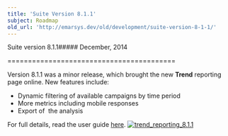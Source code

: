 ```yaml
---
title: 'Suite Version 8.1.1'
subject: Roadmap
old_url: 'http://emarsys.dev/old/development/suite-version-8-1-1/'
---
```


Suite version 8.1.1##### December, 2014


=========================================

 Version 8.1.1 was a minor release, which brought the new **Trend** reporting page online. New features include:

- Dynamic filtering of available campaigns by time period
- More metrics including mobile responses
- Export of  the analysis

 For full details, read the user guide [here](/Roadmap/suite-version-8-1-1.md "Suite Version 8.1.1"). [![trend_reporting_8.1.1](/assets/images/2014/12/trend_reporting_8.1.1-1024x531.png)](/assets/images/2014/12/trend_reporting_8.1.1.png)